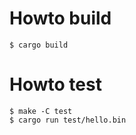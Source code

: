 # Howto build

```
$ cargo build
```


# Howto test

```
$ make -C test
$ cargo run test/hello.bin
```
